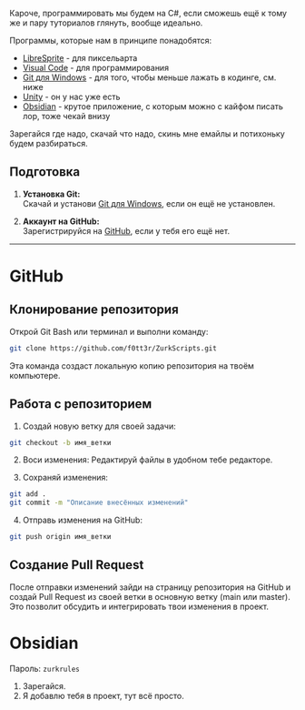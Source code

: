 Кароче, программировать мы будем на C#, если сможешь ещё к тому же и пару туториалов глянуть, вообще идеально.

Программы, которые нам в принципе понадобятся:

- [LibreSprite](https://libresprite.github.io/#!/downloads) - для пиксельарта
- [Visual Code](https://code.visualstudio.com/) - для программирования
- [Git для Windows](https://git-scm.com/download/win) - для того, чтобы меньше лажать в кодинге, см. ниже
- [Unity](https://unity.com/) - он у нас уже есть
- [Obsidian](https://obsidian.md/) - крутое приложение, с которым можно с кайфом писать лор, тоже чекай внизу

Зарегайся где надо, скачай что надо, скинь мне емайлы и потихоньку будем разбираться.

## Подготовка

1. **Установка Git:**  
   Скачай и установи [Git для Windows](https://git-scm.com/download/win), если он ещё не установлен.

2. **Аккаунт на GitHub:**  
   Зарегистрируйся на [GitHub](https://github.com/), если у тебя его ещё нет.

---

# GitHub

## Клонирование репозитория

Открой Git Bash или терминал и выполни команду:

```bash
git clone https://github.com/f0tt3r/ZurkScripts.git
```

Эта команда создаст локальную копию репозитория на твоём компьютере.

## Работа с репозиторием

1. Создай новую ветку для своей задачи:

```bash
git checkout -b имя_ветки
```

2. Воси изменения:
Редактируй файлы в удобном тебе редакторе.

3. Сохраняй изменения:

```bash
git add .
git commit -m "Описание внесённых изменений"
```
4. Отправь изменения на GitHub:

```bash
git push origin имя_ветки
```

## Создание Pull Request

После отправки изменений зайди на страницу репозитория на GitHub и создай Pull Request из своей ветки в основную ветку (main или master). 
Это позволит обсудить и интегрировать твои изменения в проект.

# Obsidian

Пароль: `zurkrules`

1. Зарегайся.
2. Я добавлю тебя в проект, тут всё просто.
